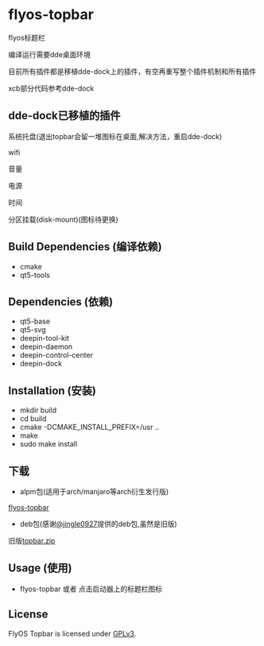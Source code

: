 # flyos-topbar
flyos标题栏

编译运行需要dde桌面环境

目前所有插件都是移植dde-dock上的插件，有空再重写整个插件机制和所有插件

xcb部分代码参考dde-dock

## dde-dock已移植的插件

系统托盘(退出topbar会留一堆图标在桌面,解决方法，重启dde-dock)

wifi

音量

电源

时间

分区挂载(disk-mount)(图标待更换)

## Build Dependencies (编译依赖)

* cmake
* qt5-tools

## Dependencies (依赖)

* qt5-base
* qt5-svg
* deepin-tool-kit
* deepin-daemon
* deepin-control-center
* deepin-dock

## Installation (安装)

* mkdir build
* cd build
* cmake -DCMAKE_INSTALL_PREFIX=/usr ..
* make
* sudo make install

## 下载

* alpm包(适用于arch/manjaro等arch衍生发行版)

[flyos-topbar](https://coding.net/u/xiayesuifeng/p/flyos-mirrors/git/raw/master/x86_64/flyos-topbar-0.1.0-1-x86_64.pkg.tar.xz)

* deb包(感谢[@jingle0927](https://github.com/jingle0927)提供的deb包,虽然是旧版)

旧版[topbar.zip](https://github.com/linuxflyos/flyos-topbar/files/1168638/topbar.zip)

## Usage (使用)

* flyos-topbar 或者 点击启动器上的标题栏图标

## License

FlyOS Topbar is licensed under [GPLv3](LICENSE).
